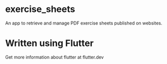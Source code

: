 # exercise_sheets

An app to retrieve and manage PDF exercise sheets published on websites.

# Written using Flutter

Get more information about flutter at flutter.dev